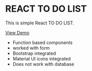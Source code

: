 # REACT TO DO LIST

This is simple React TO DO LIST. 

<a href="https://pujohnsust.github.io/todolist/" target="_blank">View Demo </a>

- Function based components 
- worked with form
- Bootstrap integrated
- Material UI icons integrated
- Does not work with database
